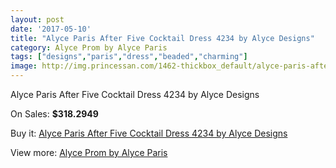 ```yaml
---
layout: post
date: '2017-05-10'
title: "Alyce Paris After Five Cocktail Dress 4234 by Alyce Designs"
category: Alyce Prom by Alyce Paris
tags: ["designs","paris","dress","beaded","charming"]
image: http://img.princessan.com/1462-thickbox_default/alyce-paris-after-five-cocktail-dress-4234-by-alyce-designs.jpg
---
```

Alyce Paris After Five Cocktail Dress 4234 by Alyce Designs

On Sales: **$318.2949**
<a href="https://www.princessan.com/en/alyce-prom-by-alyce-paris/695-alyce-paris-after-five-cocktail-dress-4234-by-alyce-designs.html"><amp-img layout="responsive" width="600" height="600" src="//img.princessan.com/1462-thickbox_default/alyce-paris-after-five-cocktail-dress-4234-by-alyce-designs.jpg" alt="Alyce Paris After Five Cocktail Dress 4234 by Alyce Designs 0" /></a>

Buy it: [Alyce Paris After Five Cocktail Dress 4234 by Alyce Designs](https://www.princessan.com/en/alyce-prom-by-alyce-paris/695-alyce-paris-after-five-cocktail-dress-4234-by-alyce-designs.html "Alyce Paris After Five Cocktail Dress 4234 by Alyce Designs")

View more: [Alyce Prom by Alyce Paris](https://www.princessan.com/en/8-alyce-prom-by-alyce-paris "Alyce Prom by Alyce Paris")